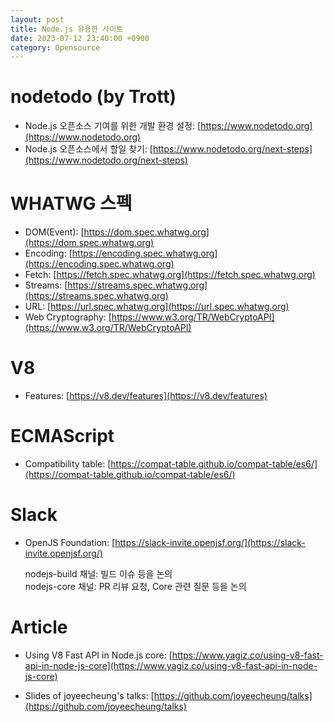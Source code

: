 ```yaml
---
layout: post
title: Node.js 유용한 사이트
date: 2023-07-12 23:40:00 +0900
category: Opensource
---
```


# nodetodo (by Trott)

* Node.js 오픈소스 기여를 위한 개발 환경 설정: [https://www.nodetodo.org](https://www.nodetodo.org)
* Node.js 오픈소스에서 할일 찾기: [https://www.nodetodo.org/next-steps](https://www.nodetodo.org/next-steps)

# WHATWG 스펙

* DOM(Event): [https://dom.spec.whatwg.org](https://dom.spec.whatwg.org)
* Encoding: [https://encoding.spec.whatwg.org](https://encoding.spec.whatwg.org)
* Fetch: [https://fetch.spec.whatwg.org](https://fetch.spec.whatwg.org)
* Streams: [https://streams.spec.whatwg.org](https://streams.spec.whatwg.org)
* URL: [https://url.spec.whatwg.org](https://url.spec.whatwg.org)
* Web Cryptography: [https://www.w3.org/TR/WebCryptoAPI](https://www.w3.org/TR/WebCryptoAPI)

# V8

* Features: [https://v8.dev/features](https://v8.dev/features)

# ECMAScript

* Compatibility table: [https://compat-table.github.io/compat-table/es6/](https://compat-table.github.io/compat-table/es6/)

# Slack

* OpenJS Foundation: [https://slack-invite.openjsf.org/](https://slack-invite.openjsf.org/)

   nodejs-build 채널: 빌드 이슈 등을 논의  
   nodejs-core 채널: PR 리뷰 요청, Core 관련 질문 등을 논의

# Article

* Using V8 Fast API in Node.js core: [https://www.yagiz.co/using-v8-fast-api-in-node-js-core](https://www.yagiz.co/using-v8-fast-api-in-node-js-core)

* Slides of joyeecheung's talks: [https://github.com/joyeecheung/talks](https://github.com/joyeecheung/talks)
